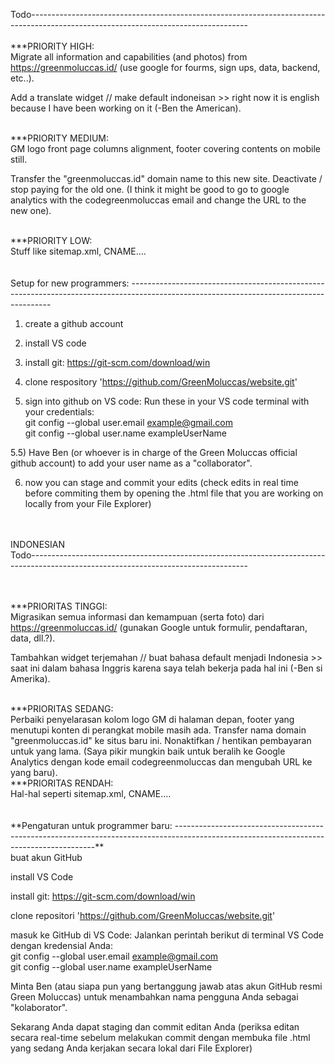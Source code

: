 Todo------------------------------------------------------------------------------------------------------------------------------------
<br><br>
***PRIORITY HIGH:<br>
 Migrate all information and capabilities (and photos) from https://greenmoluccas.id/
    (use google for fourms, sign ups, data, backend, etc..).

 Add a translate widget // make default indoneisan >> right now it is english because I have been working on it (-Ben the American).

<br>
***PRIORITY MEDIUM:<br>
GM logo front page columns alignment, footer covering contents on mobile still.

Transfer the "greenmoluccas.id" domain name to this new site. Deactivate / stop paying for the old one. (I think it might be good to go to google analytics with the codegreenmoluccas email and change the URL to the new one).

<br>
***PRIORITY LOW:<br>
Stuff like sitemap.xml, CNAME....

<br>
<br>
<br>
Setup for new programmers: ----------------------------------------------------------------------------------------------------------------------------------------

1) create a github account

2) install VS code

3) install git: https://git-scm.com/download/win

4) clone respository 'https://github.com/GreenMoluccas/website.git'

5) sign into github on VS code: Run these in your VS code terminal with your credentials: <br>
git config --global user.email example@gmail.com <br>
git config --global user.name exampleUserName

5.5) Have Ben (or whoever is in charge of the Green Moluccas official github account) to add your user name as a "collaborator".

6) now you can stage and commit your edits
    (check edits in real time before commiting them by opening the .html file that you are working on locally from your File Explorer)


<br>
<br>
INDONESIAN <br>
Todo------------------------------------------------------------------------------------------------------------------------------------

<br><br>
***PRIORITAS TINGGI:<br>
Migrasikan semua informasi dan kemampuan (serta foto) dari https://greenmoluccas.id/
(gunakan Google untuk formulir, pendaftaran, data, dll.?).

Tambahkan widget terjemahan // buat bahasa default menjadi Indonesia >> saat ini dalam bahasa Inggris karena saya telah bekerja pada hal ini (-Ben si Amerika).

<br>
***PRIORITAS SEDANG:<br>
Perbaiki penyelarasan kolom logo GM di halaman depan, footer yang menutupi konten di perangkat mobile masih ada.
Transfer nama domain "greenmoluccas.id" ke situs baru ini. Nonaktifkan / hentikan pembayaran untuk yang lama. (Saya pikir mungkin baik untuk beralih ke Google Analytics dengan kode email codegreenmoluccas dan mengubah URL ke yang baru).

<br>
***PRIORITAS RENDAH:<br>
Hal-hal seperti sitemap.xml, CNAME....
<br>
<br>
<br>
**Pengaturan untuk programmer baru: ----------------------------------------------------------------------------------------------------------------------------------------** <br>
buat akun GitHub

install VS Code

install git: https://git-scm.com/download/win

clone repositori 'https://github.com/GreenMoluccas/website.git'

masuk ke GitHub di VS Code: Jalankan perintah berikut di terminal VS Code dengan kredensial Anda: <br>
git config --global user.email example@gmail.com <br>
git config --global user.name exampleUserName

Minta Ben (atau siapa pun yang bertanggung jawab atas akun GitHub resmi Green Moluccas) untuk menambahkan nama pengguna Anda sebagai "kolaborator".

Sekarang Anda dapat staging dan commit editan Anda
(periksa editan secara real-time sebelum melakukan commit dengan membuka file .html yang sedang Anda kerjakan secara lokal dari File Explorer)
